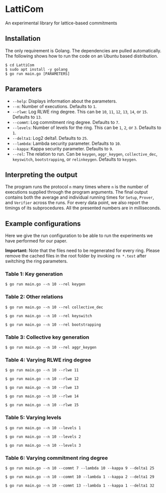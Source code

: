 # LattiCom
An experimental library for lattice-based commitments

## Installation
The only requirement is Golang. The dependencies are pulled automatically. The following shows how to run the code on an Ubuntu based distribution.
```shell
$ cd LattiCom
$ sudo apt install -y golang
$ go run main.go [PARAMETERS]
```

## Parameters
- `--help`: Displays information about the parameters.
- `--n`: Number of executions. Defaults to `1`.
- `--rlwe`: Log RLWE ring degree. This can be `10`, `11`, `12`, `13`, `14`, or `15`. Defaults to `13`.
- `--commt`: Log commitment ring degree. Defaults to `7`.
- `--levels`: Number of levels for the ring. This can be `1`, `2`, or `3`. Defaults to `1`.
- `--delta1`: Log2 delta1. Defaults to `25`.
- `--lambda`: Lambda security parameter. Defaults to `10`.
- `--kappa`: Kappa security parameter. Defaults to `9`.
- `--rel`: The relation to run. Can be `keygen`, `aggr_keygen`, `collective_dec`, `keyswitch`, `bootstrapping`, or `relinkeygen`. Defaults to `keygen`.

## Interpreting the output
The program runs the protocol `n` many times where `n` is the number of executions supplied through the program arguments.
The final output contains both the average and individual running times for `Setup`, `Prover`, and `Verifier` across the runs.
For every data point, we also report the timings of its subprocedures. All the presented numbers are in milliseconds.

## Example configurations
Here we give the run configuration to be able to run the experiments we have performed for our paper.

**Important:** Note that the files need to be regenerated for every ring. Please remove the cached files in the root
folder by invoking `rm *.test` after switching the ring parameters.
### Table 1: Key generation
```shell
$ go run main.go --n 10 --rel keygen
```
### Table 2: Other relations
```shell
$ go run main.go --n 10 --rel collective_dec
```
```shell
$ go run main.go --n 10 --rel keyswitch
```
```shell
$ go run main.go --n 10 --rel bootstrapping
```
### Table 3: Collective key generation
```shell
$ go run main.go --n 10 --rel aggr_keygen
```
### Table 4: Varying RLWE ring degree
```shell
$ go run main.go --n 10 --rlwe 11
```
```shell
$ go run main.go --n 10 --rlwe 12
```
```shell
$ go run main.go --n 10 --rlwe 13
```
```shell
$ go run main.go --n 10 --rlwe 14
```
```shell
$ go run main.go --n 10 --rlwe 15
```
### Table 5: Varying levels
```shell
$ go run main.go --n 10 --levels 1
```
```shell
$ go run main.go --n 10 --levels 2
```
```shell
$ go run main.go --n 10 --levels 3
```
### Table 6: Varying commitment ring degree
```shell
$ go run main.go --n 10 --commt 7 --lambda 10 --kappa 9 --delta1 25
```
```shell
$ go run main.go --n 10 --commt 10 --lambda 1 --kappa 2 --delta1 29
```
```shell
$ go run main.go --n 10 --commt 13 --lambda 1 --kappa 1 --delta1 32
```
